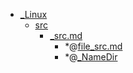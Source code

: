 - <a href = "E:\Node_projects\Node_Way\NBase\_Md\_Index\_Linux\cat._Linux\dir._Linux.md">_Linux</a>
    - <a href = "E:\Node_projects\Node_Way\NBase\_Md\_Index\_Linux\src\cat.src\dir.src.md">src</a>
        - <a href = "E:\Node_projects\Node_Way\NBase\_Md\_Index\_Linux\src\_src.md">_src.md</a>
            - *@[file_src.md](file_src.md)
            - *@[_NameDir](NameDir/_NameDir.md)
    
